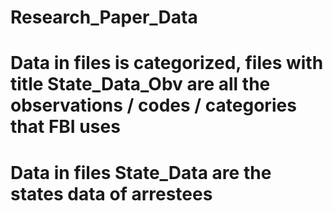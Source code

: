 # Research_Paper_Data
# Data in files is categorized, files with title State_Data_Obv are all the observations / codes / categories that FBI uses
# Data in files State_Data are the states data of arrestees
